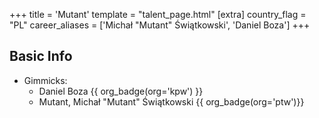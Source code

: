 +++
title = 'Mutant'
template = "talent_page.html"
[extra]
country_flag = "PL"
career_aliases = ['Michał "Mutant" Świątkowski', 'Daniel Boza']
+++

## Basic Info

* Gimmicks:
  - Daniel Boza {{ org_badge(org='kpw') }}
  - Mutant, Michał "Mutant" Świątkowski {{ org_badge(org='ptw')}}
